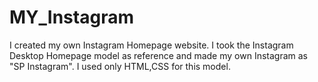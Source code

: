 # MY_Instagram
I created my own Instagram Homepage website.
I took the Instagram Desktop Homepage model as reference and made my own Instagram as "SP Instagram".
I used only HTML,CSS for this model.
